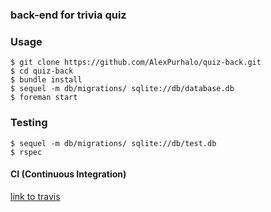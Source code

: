 ### back-end for trivia quiz
 
### Usage
    $ git clone https://github.com/AlexPurhalo/quiz-back.git
    $ cd quiz-back
    $ bundle install
    $ sequel -m db/migrations/ sqlite://db/database.db
    $ foreman start
    
### Testing
    $ sequel -m db/migrations/ sqlite://db/test.db
    $ rspec
    

#### CI (Continuous Integration)
[link to travis](https://travis-ci.org/AlexPurhalo/quiz-back)
    